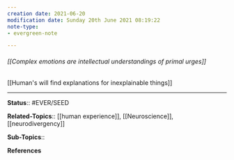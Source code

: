 ```yaml
---
creation date: 2021-06-20
modification date: Sunday 20th June 2021 08:19:22
note-type: 
- evergreen-note

---
```


###### [[Complex emotions are intellectual understandings of primal urges]]

[[Human's will find explanations for inexplainable things]]

---

**Status**:: #EVER/SEED

**Related-Topics**:: [[human experience]], [[Neuroscience]], [[neurodivergency]]
	
**Sub-Topics**::
	
**References**